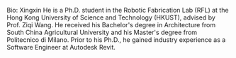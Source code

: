 Bio: Xingxin He is a Ph.D. student in the Robotic Fabrication Lab (RFL) at the Hong Kong University of Science and Technology (HKUST), advised by Prof. Ziqi Wang. He received his Bachelor's degree in Architecture from South China Agricultural University and his Master's degree from Politecnico di Milano. Prior to his Ph.D., he gained industry experience as a Software Engineer at Autodesk Revit.

<!-- With hands-on experience in digital fabrication within the construction industry, Wenjun bridges academic research with industrial applications. Her research focuses on autonomous multi-robot assembly systems, leveraging Artificial Intelligence to advance robotic fabrication and construction automation. Driven by a passion for innovation, she aims to transform the future of large-scale fabrication through interdisciplinary collaboration.   -->